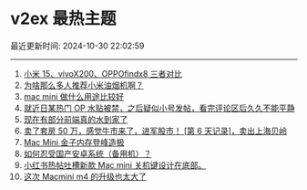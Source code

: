 # v2ex 最热主题

最近更新时间: 2024-10-30 22:02:59

--- 
1. [小米 15、vivoX200、OPPOfindx8 三者对比](https://www.v2ex.com/t/1084805) 
2. [为啥那么多人推荐小米油烟机啊？](https://www.v2ex.com/t/1084801) 
3. [mac mini 做什么用途比较好](https://www.v2ex.com/t/1084802) 
4. [就近日某热门 OP 水贴被禁，之后疑似小号发帖，看完评论区后久久不能平静](https://www.v2ex.com/t/1084811) 
5. [现在有部分前端真的水到家了](https://www.v2ex.com/t/1084858) 
6. [卖了套房 50 万，感觉牛市来了，进军股市！ [第 6 天记录]，卖出上海贝岭](https://www.v2ex.com/t/1084875) 
7. [Mac Mini 金子内存登峰造极](https://www.v2ex.com/t/1084878) 
8. [如何忍受国产安卓系统（备用机）？](https://www.v2ex.com/t/1084890) 
9. [小红书热帖吐槽新款 Mac mini 关机键设计在底部。](https://www.v2ex.com/t/1084917) 
10. [这次 Macmini m4 的升级也太大了](https://www.v2ex.com/t/1084806) 
